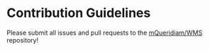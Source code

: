 # Contribution Guidelines

Please submit all issues and pull requests to the [mQueridiam/WMS](http://github.com/mQueridiam/WMS) repository!